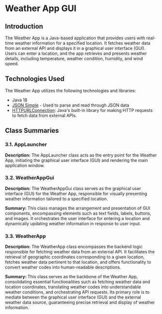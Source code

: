 <h1>Weather App GUI</h1>
<h2>Introduction</h2>
<p>
    The Weather App is a Java-based application that provides users with real-time weather information for a specified location. It fetches weather data from an external API and displays it in a graphical user interface (GUI). Users can enter a location, and the app retrieves and 
    presents weather details, including temperature, weather condition, humidity, and wind speed.

<p>
  
</p>

<h2>Technologies Used</h2>
<p>
    The Weather App utilizes the following technologies and libraries:
</p>
<ul>
  <li>Java 18</li>
  <li><a href="https://code.google.com/archive/p/json-simple/downloads">JSON Simple</a> - Used to parse and read through JSON data</li>
  <li><a href="https://docs.oracle.com/en/java/javase/11/docs/api/java.net/java/net/HttpURLConnection.html">HTTPURLConnection</a>: Java's built-in library for making HTTP requests to fetch data from external APIs.</li>
</ul>

<h2>Class Summaries</h2>

<h3>3.1. AppLauncher</h3>
<p>
    <strong>Description:</strong> The AppLauncher class acts as the entry point for the Weather App, initiating the graphical user interface (GUI) and rendering the main application window.
</p>

<h3>3.2. WeatherAppGui</h3>
<p>
    <strong>Description:</strong> The WeatherAppGui class serves as the graphical user interface (GUI) for the Weather App, responsible for visually presenting weather information tailored to a specified location.
</p>
<p>
    <strong>Summary:</strong> This class manages the arrangement and presentation of GUI components, encompassing elements such as text fields, labels, buttons, and images. It orchestrates the user interface for entering a location and dynamically updating weather information in response to user input.
</p>

<h3>3.3. WeatherApp</h3>
<p>
    <strong>Description:</strong> The WeatherApp class encompasses the backend logic responsible for fetching weather data from an external API. It facilitates the retrieval of geographic coordinates corresponding to a given location, fetches weather data pertinent to that location, and offers functionality to convert weather codes into human-readable descriptions.
</p>
<p>
    <strong>Summary:</strong> This class serves as the backbone of the Weather App, consolidating essential functionalities such as fetching weather data and location coordinates, translating weather codes into understandable weather conditions, and orchestrating API requests. Its primary role is to mediate between the graphical user interface (GUI) and the external weather data source, guaranteeing precise retrieval and display of weather information.
</p>
